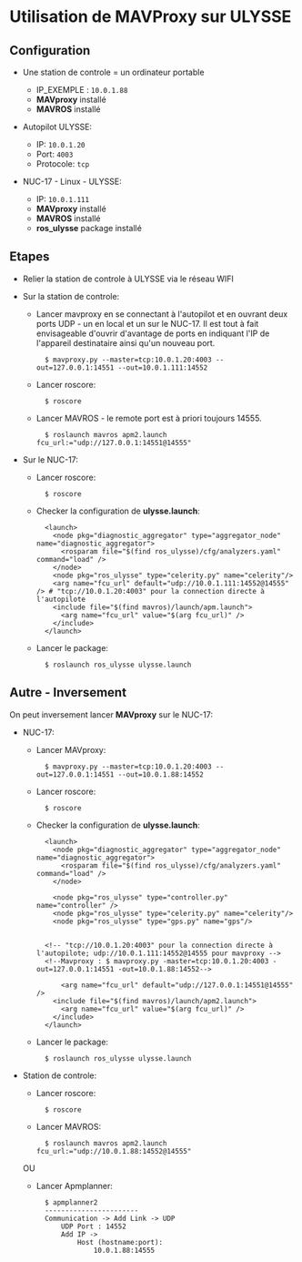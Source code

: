 Utilisation de MAVProxy sur ULYSSE
======================

Configuration
--------

* Une station de controle = un ordinateur portable
	* IP_EXEMPLE : ```10.0.1.88```
	* **MAVproxy** installé
	* **MAVROS** installé

* Autopilot ULYSSE:
	* IP: ```10.0.1.20```
	* Port: ```4003```
	* Protocole: ```tcp```
	
* NUC-17 - Linux - ULYSSE:
	* IP: ```10.0.1.111```
	* **MAVproxy** installé
	* **MAVROS** installé
	* **ros_ulysse** package installé

Etapes
--------

* Relier la station de controle à ULYSSE via le réseau WIFI

* Sur la station de controle:

	* Lancer mavproxy en se connectant à l'autopilot et en ouvrant deux ports UDP - un en local et un sur le NUC-17. Il est tout à fait envisageable d'ouvrir d'avantage de ports en indiquant l'IP de l'appareil destinataire ainsi qu'un nouveau port.
	
			$ mavproxy.py --master=tcp:10.0.1.20:4003 --out=127.0.0.1:14551 --out=10.0.1.111:14552
		
	* Lancer roscore:
	
			$ roscore
	
	* Lancer MAVROS - le remote port est à priori toujours 14555.
	
			$ roslaunch mavros apm2.launch fcu_url:="udp://127.0.0.1:14551@14555"
			
* Sur le NUC-17:

	* Lancer roscore:
	
			$ roscore
			
	* Checker la configuration de **ulysse.launch**:
	
			<launch>
			  <node pkg="diagnostic_aggregator" type="aggregator_node" name="diagnostic_aggregator"> 
			    <rosparam file="$(find ros_ulysse)/cfg/analyzers.yaml" command="load" />
			  </node>
			  <node pkg="ros_ulysse" type="celerity.py" name="celerity"/> 
			  <arg name="fcu_url" default="udp://10.0.1.111:14552@14555" /> # "tcp://10.0.1.20:4003" pour la connection directe à l'autopilote
			  <include file="$(find mavros)/launch/apm.launch">
			    <arg name="fcu_url" value="$(arg fcu_url)" />
			  </include>
			</launch>
			
	* Lancer le package:
	
			$ roslaunch ros_ulysse ulysse.launch
			
Autre - Inversement
-----

On peut inversement lancer **MAVproxy** sur le NUC-17:

* NUC-17:

	* Lancer MAVproxy:
					
			$ mavproxy.py --master=tcp:10.0.1.20:4003 --out=127.0.0.1:14551 --out=10.0.1.88:14552
			
	* Lancer roscore:
	
			$ roscore
			
	* Checker la configuration de **ulysse.launch**:
	
	
			<launch>
			  <node pkg="diagnostic_aggregator" type="aggregator_node" name="diagnostic_aggregator">
			    <rosparam file="$(find ros_ulysse)/cfg/analyzers.yaml" command="load" />
			  </node>

			  <node pkg="ros_ulysse" type="controller.py" name="controller" />
			  <node pkg="ros_ulysse" type="celerity.py" name="celerity"/> 
			  <node pkg="ros_ulysse" type="gps.py" name="gps"/> 


			<!-- "tcp://10.0.1.20:4003" pour la connection directe à l'autopilote; udp://10.0.1.111:14552@14555 pour mavproxy -->
			<!--Mavproxy : $ mavproxy.py -master=tcp:10.0.1.20:4003 -out=127.0.0.1:14551 -out=10.0.1.88:14552-->

			    <arg name="fcu_url" default="udp://127.0.0.1:14551@14555" />
			  <include file="$(find mavros)/launch/apm2.launch">
			    <arg name="fcu_url" value="$(arg fcu_url)" />
			  </include>
			</launch>
			
	* Lancer le package:
	
			$ roslaunch ros_ulysse ulysse.launch
			

* Station de controle:

		
	* Lancer roscore:
	
			$ roscore
	
	* Lancer MAVROS:
	
			$ roslaunch mavros apm2.launch fcu_url:="udp://10.0.1.88:14552@14555"			
		
	OU 
	
	* Lancer Apmplanner:
	
			$ apmplanner2
			-----------------------
			Communication -> Add Link -> UDP
				UDP Port : 14552
				Add IP -> 
					Host (hostname:port):
						10.0.1.88:14555
		